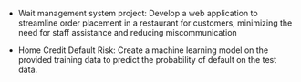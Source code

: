 - Wait management system project: Develop a web application to streamline order placement in a restaurant for customers, minimizing the need for staff assistance and reducing miscommunication
  
- Home Credit Default Risk: Create a machine learning model on the provided training data to predict the probability of default on the test data.
